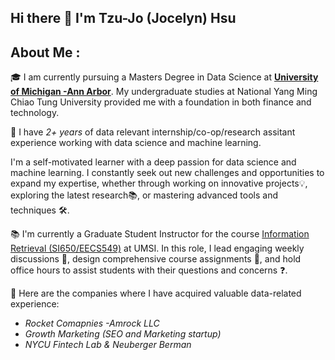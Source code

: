 ## Hi there 👋 I'm Tzu-Jo (Jocelyn) Hsu

<h2> About Me : </h2>

🎓 I am currently pursuing a Masters Degree in Data Science at [__University of Michigan -Ann Arbor__](https://lsa.umich.edu/stats/masters_students/mastersprograms/data-science-masters-program.html). My undergraduate studies at National Yang Ming Chiao Tung University provided me with a foundation in both finance and technology.

💼 I have *2+ years* of data relevant internship/co-op/research assitant experience working with data science and machine learning.

I'm a self-motivated learner with a deep passion for data science and machine learning. I constantly seek out new challenges and opportunities to expand my expertise, whether through working on innovative projects💡, exploring the latest research📚, or mastering advanced tools and techniques 🛠️.

📚 I'm currently a Graduate Student Instructor for the course [Information Retrieval (SI650/EECS549)](https://www.si.umich.edu/programs/courses/650) at UMSI. In this role, I lead engaging weekly discussions 💬, design comprehensive course assignments 📝, and hold office hours to assist students with their questions and concerns ❓.

🔭 Here are the companies where I have acquired valuable data-related experience:

* *Rocket Comapnies -Amrock LLC*
* *Growth Marketing (SEO and Marketing startup)*
* *NYCU Fintech Lab & Neuberger Berman*

